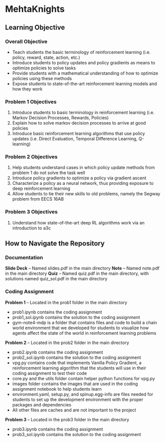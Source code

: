 # MehtaKnights

## Learning Objective
### Overall Objective
- Teach students the basic terminology of reinforcement learning (i.e. policy, reward, state, action, etc.)
- Introduce students to policy updates and policy gradients as means to optimize policies to solve tasks
- Provide students with a mathematical understanding of how to optimize policies using these methods
- Expose students to state-of-the-art reinforcement learning models and how they work

### Problem 1 Objectives
1) Introduce students to basic terminology in reinforcement learning (i.e. Markov Decision Processes, Rewards, Policies)
2) Explain how to solve markov decision processes to arrive at good policies
3) Introduce basic reinforcement learning algorithms that use policy updates (i.e. Direct Evaluation, Temporal Difference Learning, Q-learning)

### Problem 2 Objectives
1) Help students understand cases in which policy update methods from problem 1 do not solve the task well
2) Introduce policy gradients to optimize a policy via gradient ascent
3) Characterize a policy as a neural network, thus providing exposure to deep reinforcement learning
4) Allow students to tie their new skills to old problems, namely the Segway problem from EECS 16AB

### Problem 3 Objectives
1) Understand how state-of-the-art deep RL algorithms work via an introduction to a3c

## How to Navigate the Repository

### Documentation
<b> Slide Deck</b> – Named slides.pdf in the main directory
<b> Note</b> – Named note.pdf in the main directory
<b> Quiz</b> – Named quiz.pdf in the main directory, with solutions named quiz_sol.pdf in the main directory

### Coding Assignment
<b> Problem 1 </b> – Located in the prob1 folder in the main directory
- prob1.ipynb contains the coding assignment
- prob1_sol.ipynb contains the solution to the coding assignment
- gym-note4-mdp is a folder that contains files and code to build a chain world environment that we developed for students to visualize how agents affect the state of the world in reinforcement learning problems

<b> Problem 2 </b> – Located in the prob2 folder in the main directory
- prob2.ipynb contains the coding assignment
- prob2_sol.ipynb contains the solution to the coding assignment
- vpg.py contains code that implements Vanilla Policy Gradient, a reinforcement learning algorithm that the students will use in their coding assignment to test their code
- core.py and the utils folder contain helper python functions for vpg.py
- images folder contains the images that are used in the coding assignment notebook to help students learn
- environment.yaml, setup.py, and spinup.egg-info are files needed for students to set up the development environment with the proper packages and dependencies
- All other files are caches and are not important to the project

<b> Problem 3 </b> – Located in the prob3 folder in the main directory
- prob3.ipynb contains the coding assignment
- prob3_sol.ipynb contains the solution to the coding assignment
